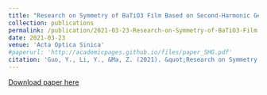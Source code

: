 ```yaml
---
title: "Research on Symmetry of BaTiO3 Film Based on Second-Harmonic Generation Technology"
collection: publications
permalink: /publication/2021-03-23-Research-on-Symmetry-of-BaTiO3-Film
date: 2021-03-23
venue: 'Acta Optica Sinica'
#paperurl: 'http://academicpages.github.io/files/paper_SHG.pdf'
citation: 'Guo, Y., Li, Y., &Ma, Z. (2021). &quot;Research on Symmetry of BaTiO3 Film Based on Second-Harmonic Generation Technology.&quot; <i>Acta Optica Sinica</i>. 41(6).'
---
```

[Download paper here](http://academicpages.github.io/files/paper_SHG.pdf)


